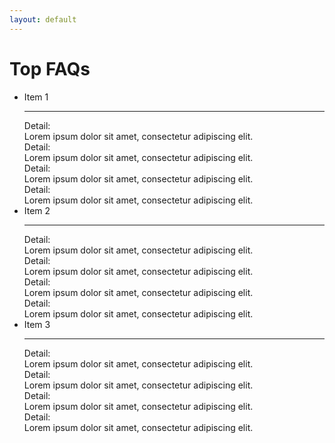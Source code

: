 ```yaml
---
layout: default
---
```

  <div class="content-section-a">
      <div class="container">
          <div class="row">
            <div class="col-lg-12 text-center col-sm-12">
              <h1>Top FAQs</h1>
            </div>
          </div>
          <div class="buffer"></div>
          <div class="row">
              <div class="col-lg-12 col-sm-12">
                  <div class="clearfix"></div>
                    <div class="panel panel-default">
                      <ul class="list-group">
                          <li class="list-group-item">
                              <div class="row toggle" id="dropdown-detail-1" data-toggle="detail-1">
                                  <div class="col-xs-10">
                                      Item 1
                                  </div>
                                  <div class="col-xs-2"><i class="fa fa-chevron-down pull-right"></i></div>
                              </div>
                              <div id="detail-1">
                                  <hr></hr>
                                  <div class="container">
                                      <div class="fluid-row">
                                          <div class="col-xs-1">
                                              Detail:
                                          </div>
                                          <div class="col-xs-5">
                                              Lorem ipsum dolor sit amet, consectetur adipiscing elit.
                                          </div>
                                          <div class="col-xs-1">
                                              Detail:
                                          </div>
                                          <div class="col-xs-5">
                                              Lorem ipsum dolor sit amet, consectetur adipiscing elit.
                                          </div>
                                          <div class="col-xs-1">
                                              Detail:
                                          </div>
                                          <div class="col-xs-5">
                                              Lorem ipsum dolor sit amet, consectetur adipiscing elit.
                                          </div>
                                          <div class="col-xs-1">
                                              Detail:
                                          </div>
                                          <div class="col-xs-5">
                                              Lorem ipsum dolor sit amet, consectetur adipiscing elit.
                                          </div>
                                      </div>
                                  </div>
                              </div>
                          </li>
                          <li class="list-group-item">
                              <div class="row toggle" id="dropdown-detail-2" data-toggle="detail-2">
                                  <div class="col-xs-10">
                                      Item 2
                                  </div>
                                  <div class="col-xs-2"><i class="fa fa-chevron-down pull-right"></i></div>
                              </div>
                              <div id="detail-2">
                                  <hr></hr>
                                  <div class="container">
                                      <div class="fluid-row">
                                          <div class="col-xs-1">
                                              Detail:
                                          </div>
                                          <div class="col-xs-5">
                                              Lorem ipsum dolor sit amet, consectetur adipiscing elit.
                                          </div>
                                          <div class="col-xs-1">
                                              Detail:
                                          </div>
                                          <div class="col-xs-5">
                                              Lorem ipsum dolor sit amet, consectetur adipiscing elit.
                                          </div>
                                          <div class="col-xs-1">
                                              Detail:
                                          </div>
                                          <div class="col-xs-5">
                                              Lorem ipsum dolor sit amet, consectetur adipiscing elit.
                                          </div>
                                          <div class="col-xs-1">
                                              Detail:
                                          </div>
                                          <div class="col-xs-5">
                                              Lorem ipsum dolor sit amet, consectetur adipiscing elit.
                                          </div>
                                      </div>
                                  </div>
                              </div>
                          </li>
                          <li class="list-group-item">
                              <div class="row toggle" id="dropdown-detail-3" data-toggle="detail-3">
                                  <div class="col-xs-10">
                                      Item 3
                                  </div>
                                  <div class="col-xs-2"><i class="fa fa-chevron-down pull-right"></i></div>
                              </div>
                              <div id="detail-3">
                                  <hr></hr>
                                  <div class="container">
                                      <div class="fluid-row">
                                          <div class="col-xs-1">
                                              Detail:
                                          </div>
                                          <div class="col-xs-5">
                                              Lorem ipsum dolor sit amet, consectetur adipiscing elit.
                                          </div>
                                          <div class="col-xs-1">
                                              Detail:
                                          </div>
                                          <div class="col-xs-5">
                                              Lorem ipsum dolor sit amet, consectetur adipiscing elit.
                                          </div>
                                          <div class="col-xs-1">
                                              Detail:
                                          </div>
                                          <div class="col-xs-5">
                                              Lorem ipsum dolor sit amet, consectetur adipiscing elit.
                                          </div>
                                          <div class="col-xs-1">
                                              Detail:
                                          </div>
                                          <div class="col-xs-5">
                                              Lorem ipsum dolor sit amet, consectetur adipiscing elit.
                                          </div>
                                      </div>
                                  </div>
                              </div>
                          </li>
                      </ul>
                  </div>
              </div>
          </div>
      </div>
      <!-- /.container -->
  </div>

